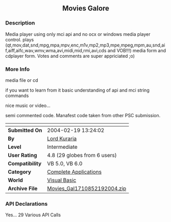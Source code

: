 ﻿<div align="center">

## Movies Galore


</div>

### Description

Media player using only mci api and no ocx or windows media player control. plays (qt,mov,dat,snd,mpg,mpa,mpv,enc,m1v,mp2,mp3,mpe,mpeg,mpm,au,snd,aif,aiff,aifc,wav,wmv,wma,avi,midi,mid,rmi,avi,cds and VOB!!!) media form and cdplayer form. Votes and comments are super appriciated ;o)
 
### More Info
 
media file or cd

if you want to learn from it basic understanding of api and mci string commands

nice music or video...

semi commented code. Manafest code taken from other PSC submission.


<span>             |<span>
---                |---
**Submitted On**   |2004-02-19 13:24:02
**By**             |[Lord Kuraria](https://github.com/Planet-Source-Code/PSCIndex/blob/master/ByAuthor/lord-kuraria.md)
**Level**          |Intermediate
**User Rating**    |4.8 (29 globes from 6 users)
**Compatibility**  |VB 5\.0, VB 6\.0
**Category**       |[Complete Applications](https://github.com/Planet-Source-Code/PSCIndex/blob/master/ByCategory/complete-applications__1-27.md)
**World**          |[Visual Basic](https://github.com/Planet-Source-Code/PSCIndex/blob/master/ByWorld/visual-basic.md)
**Archive File**   |[Movies\_Gal1710852192004\.zip](https://github.com/Planet-Source-Code/lord-kuraria-movies-galore__1-51740/archive/master.zip)

### API Declarations

Yes... 29 Various API Calls





